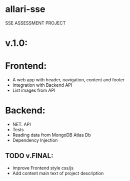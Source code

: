 # allari-sse
SSE ASSESSMENT PROJECT

# v.1.0:
# Frontend:
- A web app with header, navigation, content and footer
- Integration with Backend API
- List images from API
# Backend:
- NET. API
- Tests
- Reading data from MongoDB Atlas Db
- Dependency Injection
## TODO v.FINAL:
- Improve Frontend style css/js
- Add content main text of project description
